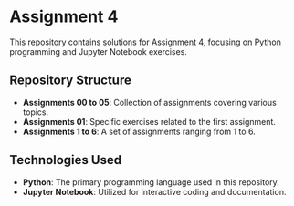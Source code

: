 # Assignment 4

This repository contains solutions for Assignment 4, focusing on Python programming and Jupyter Notebook exercises.

## Repository Structure

- **Assignments 00 to 05**: Collection of assignments covering various topics.
- **Assignments 01**: Specific exercises related to the first assignment.
- **Assignments 1 to 6**: A set of assignments ranging from 1 to 6.

## Technologies Used

- **Python**: The primary programming language used in this repository.
- **Jupyter Notebook**: Utilized for interactive coding and documentation.


